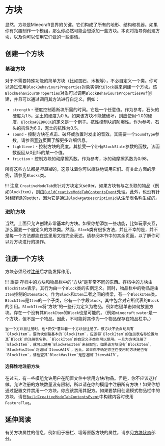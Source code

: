 方块
====

显然，方块是Minecraft世界的关键。它们构成了所有的地形、结构和机器。如果你有兴趣制作一个模组，那么你必然可能会想添加一些方块。本页将指导你创建方块，以及你可以使用它们做的一些事情。

创建一个方块
-----------

### 基础方块

对于不需要特殊功能的简单方块（比如圆石、木板等），不必自定义一个类。你可以通过使用`BlockBehaviour$Properties`对象实例化`Block`类来创建一个方块。该`BlockBehaviour$Properties`对象可以调用`BlockBehaviour$Properties#of`创建，并且可以通过调用其方法进行自定义。例如：

- `strength` - 硬度控制着断块所需的时间。它是一个任意值。作为参考，石头的硬度为1.5，泥土的硬度为0.5。如果该方块不能被破坏，则应使用-1.0的硬度，`Blocks#BEDROCK`的定义是一个例子。抗性控制块的防爆性。作为参考，石头的抗性为6.0，泥土的抗性为0.5。
- `sound` - 控制方块在点击、破坏或放置时发出的音效。其需要一个`SoundType`参数，请参阅[音效][sounds]页面了解更多详细信息。
- `lightLevel` - 控制方块的亮度。其接受一个带有`BlockState`参数的函数，该函数返回从0到15的某一个值。
- `friction` - 控制方块的动摩擦系数。作为参考，冰的动摩擦系数为0.98。

所有这些方法都是*可链接*的，这意味着你可以串联地调用它们。有关此方面的示例，请参见`Blocks`类。

!!! 注意
    `CreativeModeTab`未针对方块定义setter。如果方块有与之关联的物品（例如`BlockItem`），则由[`BuildCreativeModeTabContentsEvent`][creativetabs]处理。此外，也没有针对翻译键的setter，因为它是通过`Block#getDescriptionId`从注册表名称生成的。

### 进阶方块

当然，上面只允许创建非常基本的方块。如果你想添加一些功能，比如玩家交互，那么需要一个自定义的方块类。然而，`Block`类有很多方法，并且不幸的是，并不是每一个方法都能在这里用文档完全表述。请参阅本节中的其余页面，以了解你可以对方块进行的操作。

注册一个方块
-----------

方块必须经过[注册][registering]后才能发挥作用。

!!! 重要
    存档中的方块和物品栏中的“方块”是非常不同的东西。存档中的方块由`BlockState`表示，其行为由一个`Block`类的实例定义。同时，物品栏中的物品是由`Item`控制的`ItemStack`。作为`Block`和`Item`二者之间的桥梁，有一个`BlockItem`类。`BlockItem`是`Item`的一个子类，它有一个字段`block`，其中包含对它所代表的`Block`的引用。`BlockItem`将“方块”的一些行为定义为物品，例如右键单击如何放置方块。存在一个没有其`BlockItem`的`Block`也是可能的。（例如`minecraft:water`是一个方块，但不是一个物品。因此，不可能将其作为一个物品保存在物品栏中。）

    当一个方块被注册时，也*仅仅*意味着一个方块被注册了。该方块不会自动具有`BlockItem`。要为块创建基本的`BlockItem`，应该将`BlockItem`的注册表名称设置为其`Block`的注册表名称。`BlockItem`的自定义子类也可以使用。一旦为方块注册了`BlockItem`，就可以使用`Block#asItem`来获取它。如果该方块没有`BlockItem`，`Block#asItem`将返回`Items#AIR`，因此，如果你不确定你正在使用的方块是否有`BlockItem`，请检查其`Block#asItem`是否返回`Items#AIR`。

#### 选择性地注册方块

在过去，有一些模组允许用户在配置文件中禁用方块/物品。但是，你不应该这样做。允许注册的方块数量没有限制，所以请在你的模组中注册所有方块！如果你想通过配置文件禁用一个方块，你应该禁用其配方。如果要禁用创造模式物品栏中的方块，请在[`BuildCreativeModeTabContentsEvent`][creativetabs]中构建内容时使用`FeatureFlag`。

延伸阅读
-------

有关方块属性的信息，例如用于栅栏、墙等原版方块的属性，请参见[方块状态][blockstates]部分。

[sounds]: ../gameeffects/sounds.md
[creativetabs]: ../items/index.md#creative-tabs
[registering]: ../concepts/registries.md#methods-for-registering
[blockstates]: states.md
